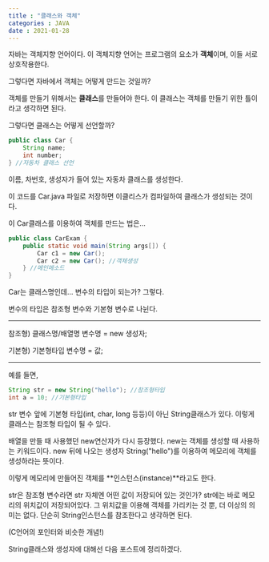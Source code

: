 ```yaml
---
title : "클래스와 객체"
categories : JAVA
date : 2021-01-28
---
```


자바는 객체지향 언어이다. 이 객체지향 언어는 프로그램의 요소가 **객체**이며, 이들 서로 상호작용한다.

그렇다면 자바에서 객체는 어떻게 만드는 것일까?

객체를 만들기 위해서는 **클래스**를 만들어야 한다. 이 클래스는 객체를 만들기 위한 틀이라고 생각하면 된다.

그렇다면 클래스는 어떻게 선언할까?

```java
public class Car {
    String name;
    int number;
} //자동차 클래스 선언
```

이름, 차번호, 생성자가 들어 있는 자동차 클래스를 생성한다. 

이 코드를 Car.java 파일로 저장하면 이클리스가 컴파일하여 클래스가 생성되는 것이다. 

이 Car클래스를 이용하여 객체를 만드는 법은...

```java
public class CarExam {
    public static void main(String args[]) {
        Car c1 = new Car();
        Car c2 = new Car(); //객체생성
    } //메인메소드
}
```

Car는 클래스명인데... 변수의 타입이 되는가? 그렇다.



변수의 타입은 참조형 변수와 기본형 변수로 나뉜다.

---

참조형) 클래스명/배열명 변수명 = new 생성자;

기본형) 기본형타입 변수명 = 값;

---

예를 들면,

```java
String str = new String("hello"); //참조형타입
int a = 10; //기본형타입
```

str 변수 앞에 기본형 타입(int, char, long 등등)이 아닌 String클래스가 있다. 이렇게 클래스는 참조형 타입이 될 수 있다.

배열을 만들 때 사용했던 new연산자가 다시 등장했다. new는 객체를 생성할 때 사용하는 키워드이다. new 뒤에 나오는 생성자 String("hello")를 이용하여 메모리에 객체를 생성하라는 뜻이다.

이렇게 메모리에 만들어진 객체를 **인스턴스(instance)**라고도 한다.

str은 참조형 변수라면 str 자체엔 어떤 값이 저장되어 있는 것인가? str에는 바로 메모리의 위치값이 저장되어있다. 그 위치값을 이용해 객체를 가리키는 것 뿐, 더 이상의 의미는 없다. 단순히 String인스턴스를 참조한다고 생각하면 된다.

(C언어의 포인터와 비슷한 개념!)



String클래스와 생성자에 대해선 다음 포스트에 정리하겠다.